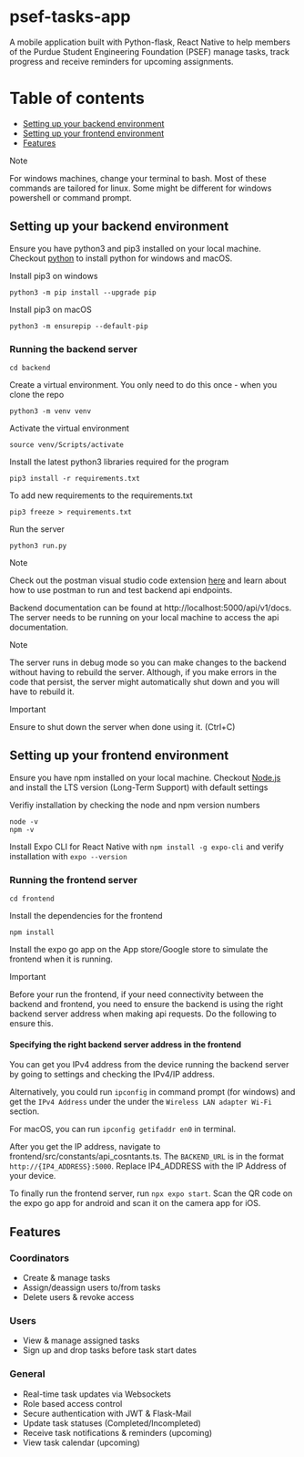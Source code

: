 # psef-tasks-app

A mobile application built with Python-flask, React Native to help members of the Purdue Student Engineering Foundation (PSEF) manage tasks, track progress and receive reminders for upcoming assignments.

# Table of contents
- [Setting up your backend environment](#setting-up-your-backend-environment) 
- [Setting up your frontend environment](#setting-up-your-frontend-environment)
- [Features](#features)
> [!NOTE]  
> For windows machines, change your terminal to bash. Most of these commands are tailored for linux. Some might be different for windows powershell or command prompt.
## Setting up your backend environment
Ensure you have python3 and pip3 installed on your local machine. Checkout [python](python.org) to install python for windows and macOS.

Install pip3 on windows
```
python3 -m pip install --upgrade pip
```

Install pip3 on macOS
```
python3 -m ensurepip --default-pip
```
### Running the backend server
```
cd backend
```
Create a virtual environment. You only need to do this once - when you clone the repo
```
python3 -m venv venv
```
Activate the virtual environment
```
source venv/Scripts/activate
```
Install the latest python3 libraries required for the program
```
pip3 install -r requirements.txt
```
To add new requirements to the requirements.txt
```
pip3 freeze > requirements.txt
```
Run the server
```
python3 run.py
```
> [!NOTE]   
>Check out the postman visual studio code extension [here](https://learning.postman.com/docs/getting-started/basics/about-vs-code-extension/) and learn about how to use postman to run and test backend api endpoints.

Backend documentation can be found at http://localhost:5000/api/v1/docs. The server needs to be running on your local machine to access the api documentation.
> [!NOTE]   
> The server runs in debug mode so you can make changes to the backend without having to rebuild the server. Although, if you make errors in the code that persist, the server might automatically shut down and you will have to rebuild it.

> [!IMPORTANT]  
> Ensure to shut down the server when done using it. (Ctrl+C)

## Setting up your frontend environment
Ensure you have npm installed on your local machine. Checkout [Node.js](https://nodejs.org/en) and install the LTS version (Long-Term Support) with default settings

Verifiy installation by checking the node and npm version numbers
```
node -v
npm -v
```

Install Expo CLI for React Native with `npm install -g expo-cli` and verify installation with `expo --version`

### Running the frontend server
```
cd frontend
```

Install the dependencies for the frontend
```
npm install
```
Install the expo go app on the App store/Google store to simulate the frontend when it is running.
> [!IMPORTANT]  
> Before your run the frontend, if your need connectivity between the backend and frontend, you need to ensure the backend is using the right backend server address when making api requests. Do the following to ensure this.

#### Specifying the right backend server address in the frontend
You can get you IPv4 address from the device running the backend server by going to settings and checking the IPv4/IP address.

Alternatively, you could run `ipconfig` in command prompt (for windows) and get the `IPv4 Address` under the under the `Wireless LAN adapter Wi-Fi` section.

For macOS, you can run `ipconfig getifaddr en0` in terminal.

After you get the IP address, navigate to frontend/src/constants/api_cosntants.ts. The `BACKEND_URL` is in the format `http://{IP4_ADDRESS}:5000`. Replace IP4_ADDRESS with the IP Address of your device.

To finally run the frontend server, run `npx expo start`. Scan the QR code on the expo go app for android and scan it on the camera app for iOS.

## Features
### Coordinators
- Create & manage tasks
- Assign/deassign users to/from tasks
- Delete users & revoke access

### Users
- View & manage assigned tasks
- Sign up and drop tasks before task start dates 

### General
- Real-time task updates via Websockets
- Role based access control
- Secure authentication with JWT & Flask-Mail
- Update task statuses (Completed/Incompleted)
- Receive task notifications & reminders (upcoming)
- View task calendar (upcoming)